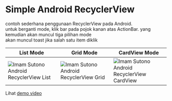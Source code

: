 # Simple Android RecyclerView
contoh sederhana penggunaan RecyclerView pada Android. <br/>
untuk berganti mode, klik bar pada pojok kanan atas ActionBar. yang kemudian akan muncul tiga pilihan mode <br/>
akan muncul toast jika salah satu item diklik

<table>
  <thead>
    <th>List Mode</th>
    <th>Grid Mode</th>
    <th>CardView Mode</th>
  </thead>
  <tbody>
    <tr>
      <td>
        <img src="http://imamsutono.com/res/android/imam%20sutono%20-%20android%20recyclerview%20list.jpeg" alt="Imam Sutono Android RecyclerView List" />
      </td>
      <td>
        <img src="http://imamsutono.com/res/android/imam%20sutono%20-%20android%20recyclerview%20grid.jpeg" alt="Imam Sutono Android RecyclerView Grid" />  
      </td>
      <td>
        <img src="http://imamsutono.com/res/android/imam%20sutono%20-%20android%20recyclerview%20cardview.jpeg" alt="Imam Sutono Android RecyclerView CardView" />
      </td>
    </tr>
  </tbody>
</table>

Lihat [demo video](http://imamsutono.com/res/android/imam%20sutono%20-%20android%20recyclerview%20ripple.mp4)
